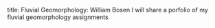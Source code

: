 
title: Fluvial Geomorphology: William Bosen
I will share a porfolio of my fluvial geomorphology assignments

